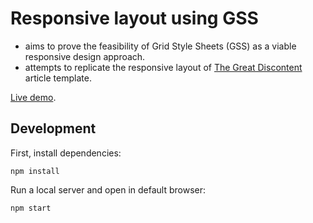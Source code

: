 # Responsive layout using GSS

- aims to prove the feasibility of Grid Style Sheets (GSS) as a viable responsive design approach.
- attempts to replicate the responsive layout of [The Great Discontent](https://thegreatdiscontent.com/interview/night-beds) article template.

[Live demo](https://oslego.github.io/solved-by-gss/the-great-discontent).

## Development

First, install dependencies:

    npm install

Run a local server and open in default browser:

    npm start
